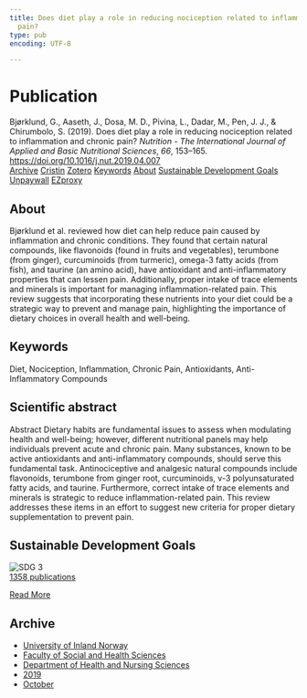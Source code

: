 ```yaml
---
title: Does diet play a role in reducing nociception related to inflammation and chronic
  pain?
type: pub
encoding: UTF-8

---
```

<h1>Publication</h1>
<article id="csl-bib-container-7DB9U8U6" class="csl-bib-container">
  <div class="csl-bib-body"> <div class="csl-entry">Bjørklund, G., Aaseth, J., Dosa, M. D., Pivina, L., Dadar, M., Pen, J. J., &#38; Chirumbolo, S. (2019). Does diet play a role in reducing nociception related to inflammation and chronic pain? <i>Nutrition - The International Journal of Applied and Basic Nutritional Sciences</i>, <i>66</i>, 153–165. <a href="https://doi.org/10.1016/j.nut.2019.04.007">https://doi.org/10.1016/j.nut.2019.04.007</a></div> </div>
  <div class="csl-bib-buttons">
    <a href="#taxonomy-article-7DB9U8U6" alt="archive" class="csl-bib-button">Archive</a>
    <a href="https://app.cristin.no/results/show.jsf?id=1733194" alt="Cristin" class="csl-bib-button">Cristin</a>
    <a href="http://zotero.org/groups/5881554/items/7DB9U8U6" alt="Zotero" class="csl-bib-button">Zotero</a>
    <a href="#keywords-article-7DB9U8U6" alt="keywords" class="csl-bib-button">Keywords</a>
    <a href="#about-article-7DB9U8U6" alt="about_pub" class="csl-bib-button">About</a>
    <a href="#sdg-article-7DB9U8U6" alt="sdg" class="csl-bib-button">Sustainable Development Goals</a>
    <a href="https://doi.org/10.1016/j.nut.2019.04.007" alt="Unpaywall" class="csl-bib-button">Unpaywall</a>
    <a href="https://doi.org/10.1016/j.nut.2019.04.007" alt="EZproxy" class="csl-bib-button">EZproxy</a>
  </div>
  <div id="csl-bib-meta-container-7DB9U8U6"></div>
</article>
<div id="csl-bib-meta-7DB9U8U6" class="csl-bib-meta">
  <article id="about-article-7DB9U8U6" class="about_pub-article">
    <h1>About</h1>
    Bjørklund et al. reviewed how diet can help reduce pain caused by inflammation and chronic conditions. They found that certain natural compounds, like flavonoids (found in fruits and vegetables), terumbone (from ginger), curcuminoids (from turmeric), omega-3 fatty acids (from fish), and taurine (an amino acid), have antioxidant and anti-inflammatory properties that can lessen pain. Additionally, proper intake of trace elements and minerals is important for managing inflammation-related pain. This review suggests that incorporating these nutrients into your diet could be a strategic way to prevent and manage pain, highlighting the importance of dietary choices in overall health and well-being.
  </article>
  <article id="keywords-article-7DB9U8U6" class="keywords-article">
    <h1>Keywords</h1>
    Diet, Nociception, Inflammation, Chronic Pain, Antioxidants, Anti-Inflammatory Compounds
  </article>
  <article id="abstract-article-7DB9U8U6" class="abstract-article">
    <h1>Scientific abstract</h1>
    Abstract 
Dietary habits are fundamental issues to assess when modulating health and well-being; however, different 
nutritional panels may help individuals prevent acute and chronic pain. Many substances, known to be active 
antioxidants and anti-inflammatory compounds, should serve this fundamental task. Antinociceptive and 
analgesic natural compounds include flavonoids, terumbone from ginger root, curcuminoids, v-3 polyunsaturated 
fatty acids, and taurine. Furthermore, correct intake of trace elements and minerals is strategic to 
reduce inflammation-related pain. This review addresses these items in an effort to suggest new criteria for 
proper dietary supplementation to prevent pain.
  </article>
  <article id="sdg-article-7DB9U8U6" class="sdg-article">
    <h1>Sustainable Development Goals</h1>
    <div class="sdg-container"><div id="sdg3" class="sdg">
        <img src="{{< params subfolder >}}images/sdg/sdg03_en.png" class="image" alt="SDG 3">
        <div class="sdg-overlay">
          <a href="/en/archive/?key=?sdg=3#archive" class="sdg-publication-count"><span>1358</span> publications</a>
          <p><a href="https://sdgs.un.org/goals/goal3" class="sdg-read-more">Read More</a></p>
        </div>
      </div></div>
  </article>
  <article id="taxonomy-article-7DB9U8U6" class="taxonomy-article">
    <h1>Archive</h1>
    <ul>
      <li>
        <a href="/en/archive/?key=3DCRN523">University of Inland Norway</a>
      </li>
      <li>
        <a href="/en/archive/?key=IDKFS3MX">Faculty of Social and Health Sciences</a>
      </li>
      <li>
        <a href="/en/archive/?key=GTV4ECMZ">Department of Health and Nursing Sciences</a>
      </li>
      <li>
        <a href="/en/archive/?key=E7THIEEM">2019</a>
      </li>
      <li>
        <a href="/en/archive/?key=8529QDHU">October</a>
      </li>
    </ul>
  </article>
</div>
